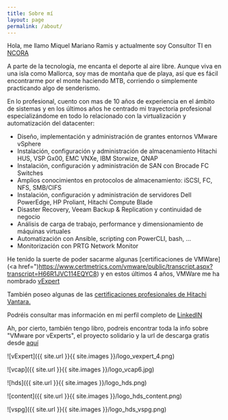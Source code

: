```yaml
---
title: Sobre mí
layout: page
permalink: /about/
---
```


Hola, me llamo Miquel Mariano Ramis y actualmente soy Consultor TI en [NCORA](http://www.ncora.com")

A parte de la tecnología, me encanta el deporte al aire libre. Aunque viva en una isla como Mallorca, soy mas de montaña que de playa, así que es fácil encontrarme por el monte haciendo MTB, corriendo o simplemente practicando algo de senderismo.

En lo profesional, cuento con mas de 10 años de experiencia en el ámbito de sistemas y en los últimos años he centrado mi trayectoria profesional especializándome en todo lo relacionado con la virtualización y automatización del datacenter:

- Diseño, implementación y administración de grantes entornos VMware vSphere
- Instalación, configuración y administración de almacenamiento Hitachi HUS, VSP Gx00, EMC VNXe, IBM Storwize, QNAP
- Instalación, configuración y administración de SAN con Brocade FC Switches
- Amplios conocimientos en protocolos de almacenamiento: iSCSI, FC, NFS, SMB/CIFS
- Instalación, configuración y administración de servidores Dell PowerEdge, HP Proliant, Hitachi Compute Blade
- Disaster Recovery, Veeam Backup & Replication y continuidad de negocio
- Análisis de carga de trabajo, performance y dimensionamiento de máquinas virtuales
- Automatización con Ansible, scripting con PowerCLI, bash, …
- Monitorización con PRTG Network Monitor

He tenido la suerte de poder sacarme algunas [certificaciones de VMWare](<a href=")https://www.certmetrics.com/vmware/public/transcript.aspx?transcript=H66R1JVC114EQYC8) y en estos últimos 4 años, VMWare me ha nombrado [vExpert](https://vexpert.vmware.com/directory/753)

También poseo algunas de las [certificaciones profesionales de Hitachi Vantara.](https://www.certmetrics.com/hitachi/public/transcript.aspx?transcript=E1MSVW11CBREQNSS)

Podréis consultar mas información en mi perfil completo de [LinkedIN](https://www.linkedin.com/in/miquelmariano/)

Ah, por cierto, también tengo libro, podreis encontrar toda la info sobre "VMware por vExperts", el proyecto solidario y la url de descarga gratis desde [aquí](https://www.vmwareporvexperts.org">aquí)

![vExpert]({{ site.url }}{{ site.images }}/logo_vexpert_4.png)

![vcap]({{ site.url }}{{ site.images }}/logo_vcap6.jpg)

![hds]({{ site.url }}{{ site.images }}/logo_hds.png)

![content]({{ site.url }}{{ site.images }}/logo_hds_content.png)

![vspg]({{ site.url }}{{ site.images }}/logo_hds_vspg.png)

